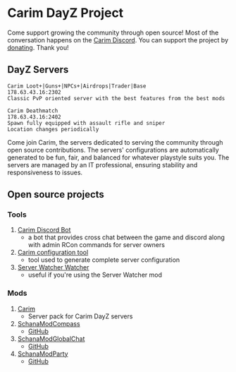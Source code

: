 # Carim DayZ Project

Come support growing the community through open source!
Most of the conversation happens on the [Carim Discord](https://discord.gg/kdPnVu4).
You can support the project by [donating](https://paypal.me/cnofafva). Thank you!

## DayZ Servers

```text
Carim Loot+|Guns+|NPCs+|Airdrops|Trader|Base
178.63.43.16:2302
Classic PvP oriented server with the best features from the best mods
```

```text
Carim Deathmatch
178.63.43.16:2402
Spawn fully equipped with assault rifle and sniper
Location changes periodically
```

Come join Carim, the servers dedicated to serving the community through open source contributions. The servers' configurations are automatically generated to be fun, fair, and balanced for whatever playstyle suits you. The servers are managed by an IT professional, ensuring stability and responsiveness to issues.

## Open source projects

### Tools

1. [Carim Discord Bot](https://github.com/schana/carim-discord-bot)
   + a bot that provides cross chat between the game and discord along with admin RCon commands for server owners
1. [Carim configuration tool](https://github.com/schana/dayz-server-carim)
   + tool used to generate complete server configuration
1. [Server Watcher Watcher](https://github.com/schana/server-watcher-watcher)
   + useful if you're using the Server Watcher mod

### Mods

1. [Carim](https://steamcommunity.com/sharedfiles/filedetails/?id=2123003098)
   + Server pack for Carim DayZ servers
1. [SchanaModCompass](https://steamcommunity.com/sharedfiles/filedetails/?id=2067834152)
   + [GitHub](https://github.com/schana/dayz-mod-compass)
1. [SchanaModGlobalChat](https://steamcommunity.com/sharedfiles/filedetails/?id=2115602332)
   + [GitHub](https://github.com/schana/dayz-mod-global-chat)
1. [SchanaModParty](https://steamcommunity.com/sharedfiles/filedetails/?id=2075831381)
   + [GitHub](https://github.com/schana/dayz-mod-party)
